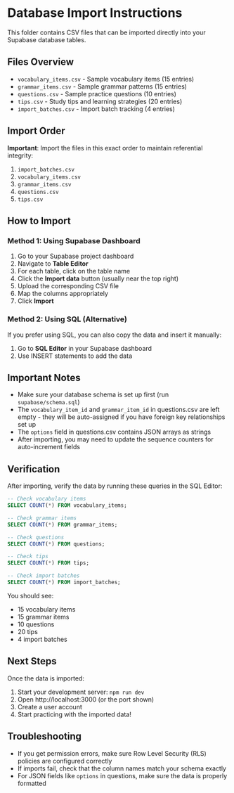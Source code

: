 # Database Import Instructions

This folder contains CSV files that can be imported directly into your Supabase database tables.

## Files Overview

- `vocabulary_items.csv` - Sample vocabulary items (15 entries)
- `grammar_items.csv` - Sample grammar patterns (15 entries)
- `questions.csv` - Sample practice questions (10 entries)
- `tips.csv` - Study tips and learning strategies (20 entries)
- `import_batches.csv` - Import batch tracking (4 entries)

## Import Order

**Important**: Import the files in this exact order to maintain referential integrity:

1. `import_batches.csv`
2. `vocabulary_items.csv`
3. `grammar_items.csv`
4. `questions.csv`
5. `tips.csv`

## How to Import

### Method 1: Using Supabase Dashboard

1. Go to your Supabase project dashboard
2. Navigate to **Table Editor**
3. For each table, click on the table name
4. Click the **Import data** button (usually near the top right)
5. Upload the corresponding CSV file
6. Map the columns appropriately
7. Click **Import**

### Method 2: Using SQL (Alternative)

If you prefer using SQL, you can also copy the data and insert it manually:

1. Go to **SQL Editor** in your Supabase dashboard
2. Use INSERT statements to add the data

## Important Notes

- Make sure your database schema is set up first (run `supabase/schema.sql`)
- The `vocabulary_item_id` and `grammar_item_id` in questions.csv are left empty - they will be auto-assigned if you have foreign key relationships set up
- The `options` field in questions.csv contains JSON arrays as strings
- After importing, you may need to update the sequence counters for auto-increment fields

## Verification

After importing, verify the data by running these queries in the SQL Editor:

```sql
-- Check vocabulary items
SELECT COUNT(*) FROM vocabulary_items;

-- Check grammar items  
SELECT COUNT(*) FROM grammar_items;

-- Check questions
SELECT COUNT(*) FROM questions;

-- Check tips
SELECT COUNT(*) FROM tips;

-- Check import batches
SELECT COUNT(*) FROM import_batches;
```

You should see:
- 15 vocabulary items
- 15 grammar items
- 10 questions
- 20 tips
- 4 import batches

## Next Steps

Once the data is imported:

1. Start your development server: `npm run dev`
2. Open http://localhost:3000 (or the port shown)
3. Create a user account
4. Start practicing with the imported data!

## Troubleshooting

- If you get permission errors, make sure Row Level Security (RLS) policies are configured correctly
- If imports fail, check that the column names match your schema exactly
- For JSON fields like `options` in questions, make sure the data is properly formatted
